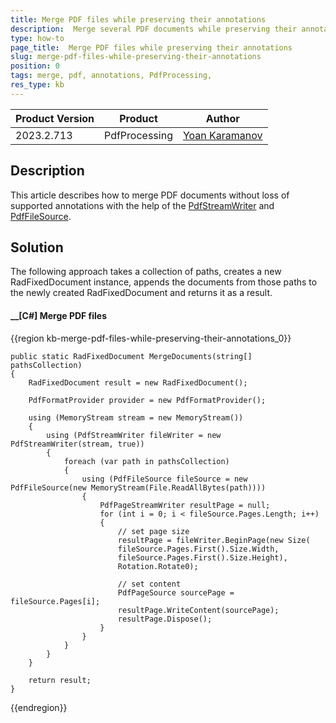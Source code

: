 ```yaml
---
title: Merge PDF files while preserving their annotations
description:  Merge several PDF documents while preserving their annotations in the result document using PdfStreamWriter and PdfFileSource.
type: how-to 
page_title:  Merge PDF files while preserving their annotations
slug: merge-pdf-files-while-preserving-their-annotations
position: 0
tags: merge, pdf, annotations, PdfProcessing,  
res_type: kb
---
```


|Product Version|Product|Author|
|----|----|----|
|2023.2.713|PdfProcessing|[Yoan Karamanov](https://www.telerik.com/blogs/author/yoan-karamanov)|

## Description
 
This article describes how to merge PDF documents without loss of supported annotations with the help of the [PdfStreamWriter](https://docs.telerik.com/devtools/document-processing/libraries/radpdfprocessing/formats-and-conversion/pdf/pdfstreamwriter/pdfstreamwriter?_gl=1*13soitb*_ga*MTMwNDAxMDM0LjE2NjkwMTIyMDM.*_ga_9JSNBCSF54*MTY4OTg0MjQ3Ny4yNDcuMS4xNjg5ODQ1NTU1LjQ0LjAuMA..#overview) and [PdfFileSource](https://docs.telerik.com/devtools/document-processing/libraries/radpdfprocessing/formats-and-conversion/pdf/pdfstreamwriter/pdffilesource?_gl=1*18e46d3*_ga*MTMwNDAxMDM0LjE2NjkwMTIyMDM.*_ga_9JSNBCSF54*MTY4OTg0MjQ3Ny4yNDcuMS4xNjg5ODQ1NTk3LjIuMC4w). 

## Solution

The following approach takes a collection of paths, creates a new RadFixedDocument instance, appends the documents from those paths to the newly created RadFixedDocument and returns it as a result.

#### __[C#] Merge PDF files

{{region kb-merge-pdf-files-while-preserving-their-annotations_0}}

    public static RadFixedDocument MergeDocuments(string[] pathsCollection)
    {
        RadFixedDocument result = new RadFixedDocument();

        PdfFormatProvider provider = new PdfFormatProvider();

        using (MemoryStream stream = new MemoryStream())
        {
            using (PdfStreamWriter fileWriter = new PdfStreamWriter(stream, true))
            {
                foreach (var path in pathsCollection)
                {
                    using (PdfFileSource fileSource = new PdfFileSource(new MemoryStream(File.ReadAllBytes(path))))
                    {
                        PdfPageStreamWriter resultPage = null;
                        for (int i = 0; i < fileSource.Pages.Length; i++)
                        {
                            // set page size
                            resultPage = fileWriter.BeginPage(new Size(
                            fileSource.Pages.First().Size.Width,
                            fileSource.Pages.First().Size.Height),
                            Rotation.Rotate0);
                            
                            // set content                     
                            PdfPageSource sourcePage = fileSource.Pages[i];
                            resultPage.WriteContent(sourcePage);
                            resultPage.Dispose();
                        }
                    }
                }
            }
        }

        return result;
    }

{{endregion}}
